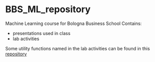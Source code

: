 # BBS_ML_repository
 Machine Learning course for Bologna Business School
 Contains:
 - presentations used in class
 - lab activities

Some utility functions named in the lab activities can be found in this <a href="https://github.com/bladerun16/claudio_sartori_ml_utilities.git" target="_blank">repository</a>
